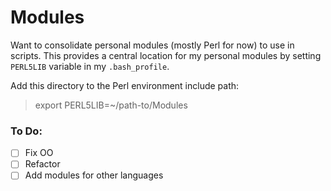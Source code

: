 # Modules

Want to consolidate personal modules (mostly Perl for now) to use in scripts. This provides a central location for my personal modules by setting `PERL5LIB` variable in my `.bash_profile`.

Add this directory to the Perl environment include path:
>export  PERL5LIB=~/path-to/Modules

### To Do:
- [ ] Fix OO
- [ ] Refactor
- [ ] Add modules for other languages

